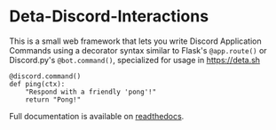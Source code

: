 # Deta-Discord-Interactions

This is a small web framework that lets you write Discord Application Commands using a decorator syntax similar to Flask's `@app.route()` or Discord.py's `@bot.command()`, specialized for usage in https://deta.sh

```
@discord.command()
def ping(ctx):
    "Respond with a friendly 'pong'!"
    return "Pong!"
```

Full documentation is available on [readthedocs](https://flask-discord-interactions.readthedocs.io/).